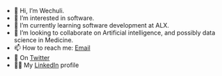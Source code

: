 - 👋 Hi, I’m Wechuli.
- 👀 I’m interested in software.
- 🌱 I’m currently learning software development at ALX.
- 💞️ I’m looking to collaborate on Artificial intelligence, and possibly data science in Medicine.
- 📫 How to reach me: <a href="wechuli017@gmail.com">Email</a>
- 🐥 On <a href="https://twitter.com/wechuli_eugene">Twitter</a>
- 👷‍♂️ My <a href="https://www.linkedin.com/in/wechuli-eugene-053b89169/">LinkedIn</a> profile

<!---
wechu07/wechu07 is a ✨ special ✨ repository because its `README.md` (this file) appears on your GitHub profile.
You can click the Preview link to take a look at your changes.
--->
